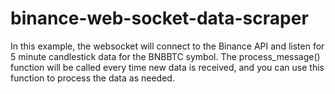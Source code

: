 # binance-web-socket-data-scraper
In this example, the websocket will connect to the Binance API and listen for 5 minute candlestick data for the BNBBTC symbol. The process_message() function will be called every time new data is received, and you can use this function to process the data as needed.
